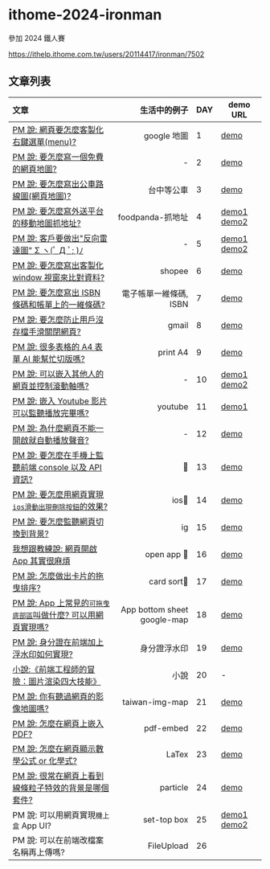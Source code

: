 # ithome-2024-ironman

參加 2024 鐵人賽

<https://ithelp.ithome.com.tw/users/20114417/ironman/7502>

## 文章列表

| 文章                                                                                                           |                生活中的例子 | DAY | demo URL                                                                                                                                                                                        |
| :------------------------------------------------------------------------------------------------------------- | --------------------------: | --- | ----------------------------------------------------------------------------------------------------------------------------------------------------------------------------------------------- |
| [PM 說: 網頁要怎麼客製化右鍵選單(menu)?](https://ithelp.ithome.com.tw/articles/10346863)                       |                 google 地圖 | 1   | [demo](https://dpes8693.github.io/ithome-2024-ironman/day1/right-click-menu.html)                                                                                                               |
| [PM 說: 要怎麼寫一個免費的網頁地圖?](https://ithelp.ithome.com.tw/articles/10347033)                           |                           - | 2   | [demo](https://dpes8693.github.io/ithome-2024-ironman/day2/leaflet-osm-basic.html)                                                                                                              |
| [PM 說: 要怎麼寫出公車路線圖(網頁地圖)?](https://ithelp.ithome.com.tw/articles/10347198)                       |                  台中等公車 | 3   | [demo](https://dpes8693.github.io/ithome-2024-ironman/day3/leaflet-osm-bus-route-map.html)                                                                                                      |
| [PM 說: 要怎麼寫外送平台的移動地圖抓地址?](https://ithelp.ithome.com.tw/articles/10347349)                     |            foodpanda-抓地址 | 4   | [demo1](https://dpes8693.github.io/ithome-2024-ironman/day4/leaflet-osm-move-map-get-address.html) [demo2](https://dpes8693.github.io/ithome-2024-ironman/day4/leaflet-osm-movable-marker.html) |
| [PM 說: 客戶要做出"反向雷達圖" Σ ヽ(ﾟ Д ﾟ; )ﾉ](https://ithelp.ithome.com.tw/articles/10347540)                 |                           - | 5   | [demo1](https://dpes8693.github.io/ithome-2024-ironman/day5/chartjs-radar.html) [demo2](https://dpes8693.github.io/ithome-2024-ironman/day5/chartjs-radar-reverse.html)                         |
| [PM 說: 要怎麼寫出客製化 window 視窗來比對資料?](https://ithelp.ithome.com.tw/articles/10347735)               |                      shopee | 6   | [demo](https://dpes8693.github.io/ithome-2024-ironman/day6/window-open-custom-html.html)                                                                                                        |
| [PM 說: 要怎麼寫出 ISBN 條碼和帳單上的一維條碼?](https://ithelp.ithome.com.tw/articles/10347927)               |      電子帳單一維條碼, ISBN | 7   | [demo](https://dpes8693.github.io/ithome-2024-ironman/day7/barcode.html)                                                                                                                        |
| [PM 說: 要怎麼防止用戶沒存檔手滑關閉網頁?](https://ithelp.ithome.com.tw/articles/10348086)                     |                       gmail | 8   | [demo](https://dpes8693.github.io/ithome-2024-ironman/day8/web-life-cycle.html)                                                                                                                 |
| [PM 說: 很多表格的 A4 表單 AI 能幫忙切版嗎?](https://ithelp.ithome.com.tw/articles/10348273)                   |                    print A4 | 9   | [demo](https://dpes8693.github.io/ithome-2024-ironman/day9/print-a4-form.html)                                                                                                                  |
| [PM 說: 可以嵌入其他人的網頁並控制滾動軸嗎?](https://ithelp.ithome.com.tw/articles/10348365)                   |                           - | 10  | [demo1](https://dpes8693.github.io/ithome-2024-ironman/day10/iframe-scroll-to-fail.html) [demo2](https://dpes8693.github.io/ithome-2024-ironman/day10/iframe-scroll-to-success.html)            |
| [PM 說: 嵌入 Youtube 影片可以監聽播放完畢嗎?](https://ithelp.ithome.com.tw/articles/10348370)                  |                     youtube | 11  | [demo1](https://dpes8693.github.io/ithome-2024-ironman/day11/youtube-watch-playstate-end.html)                                                                                                  |
| [PM 說: 為什麼網頁不能一開啟就自動播放聲音?](https://ithelp.ithome.com.tw/articles/10348929)                   |                           - | 12  | [demo](https://dpes8693.github.io/ithome-2024-ironman/day12/index.html)                                                                                                                         |
| [PM 說: 要怎麼在手機上監聽前端 console 以及 API 資訊?](https://ithelp.ithome.com.tw/articles/10349187)         |                          📱 | 13  | [demo](https://dpes8693.github.io/ithome-2024-ironman/day13/index.html)                                                                                                                         |
| [PM 說: 要怎麼用網頁實現`ios滑動出現刪除按鈕`的效果?](https://ithelp.ithome.com.tw/articles/10349509)          |                       ios📱 | 14  | [demo](https://dpes8693.github.io/ithome-2024-ironman/day14/ios-swipe-to-delete-demo.html)                                                                                                      |
| [PM 說: 要怎麼監聽網頁切換到背景?](https://ithelp.ithome.com.tw/articles/10349791)                             |                          ig | 15  | [demo](https://dpes8693.github.io/ithome-2024-ironman/day15/visibility-change.html)                                                                                                             |
| [我想跟教練說: 網頁開啟 App 其實很麻煩](https://ithelp.ithome.com.tw/articles/10350091)                        |                 open app 📱 | 16  | [demo](https://dpes8693.github.io/ithome-2024-ironman/day16/index.html)                                                                                                                         |
| [PM 說: 怎麼做出卡片的拖曳排序?](https://ithelp.ithome.com.tw/articles/10350491)                               |                 card sort📱 | 17  | [demo](https://dpes8693.github.io/ithome-2024-ironman/day17/sortblejs.html)                                                                                                                     |
| [PM 說: App 上常見的`可拖曳底部區`叫做什麼? 可以用網頁實現嗎?](https://ithelp.ithome.com.tw/articles/10351210) | App bottom sheet google-map | 18  | [demo](https://dpes8693.github.io/ithome-2024-ironman/day18/app-bottom-sheet.html)                                                                                                              |
| [PM 說: 身分證在前端加上浮水印如何實現?](https://ithelp.ithome.com.tw/articles/10352341)                       |                身分證浮水印 | 19  | [demo](https://dpes8693.github.io/ithome-2024-ironman/day19/canvas-water-mark.html)                                                                                                             |
| [小說:《前端工程師的冒險：圖片渲染四大技能》](https://ithelp.ithome.com.tw/articles/10352733)                  |                        小說 | 20  | -                                                                                                                                                                                               |
| [PM 說: 你有聽過網頁的影像地圖嗎?](https://ithelp.ithome.com.tw/articles/10353748)                             |              taiwan-img-map | 21  | [demo](https://dpes8693.github.io/ithome-2024-ironman/day21/index.html)                                                                                                                         |
| [PM 說: 怎麼在網頁上嵌入 PDF?](https://ithelp.ithome.com.tw/articles/10354440)                                 |                   pdf-embed | 22  | [demo](https://dpes8693.github.io/ithome-2024-ironman/day22/pdf.html)                                                                                                                           |
| [PM 說: 怎麼在網頁顯示數學公式 or 化學式?](https://ithelp.ithome.com.tw/articles/10354921)                     |                       LaTex | 23  | [demo](https://dpes8693.github.io/ithome-2024-ironman/day23/katex.html)                                                                                                                         |
| [PM 說: 很常在網頁上看到線條粒子特效的背景是哪個套件?](https://ithelp.ithome.com.tw/articles/10355452)         |                    particle | 24  | [demo](https://dpes8693.github.io/ithome-2024-ironman/day24/canvas-nest.html)                                                                                                                   |
| PM 說: 可以用網頁實現`機上盒` App UI?                                                                          |                 set-top box | 25  | [demo1](https://dpes8693.github.io/ithome-2024-ironman/day25/simulate-tv.html) [demo2](https://dpes8693.github.io/ithome-2024-ironman/day25/focus-style.html)                                   |
| PM 說: 可以在前端改檔案名稱再上傳嗎?                                                                           |                  FileUpload | 26  |                                                                                                                                                                                                 |
